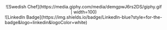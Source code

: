 <div id="header" align="center" >
![Swedish Chef](https://media.giphy.com/media/demgpwJ6rs2DS/giphy.gif | width=100)
</div>
<div id="badges">
![LinkedIn Badge](https://img.shields.io/badge/LinkedIn-blue?style=for-the-badge&logo=linkedin&logoColor=white)
</div>
<!--
**ja-hernandez/ja-hernandez** is a ✨ _special_ ✨ repository because its `README.md` (this file) appears on your GitHub profile.

Here are some ideas to get you started:

- 🔭 I’m currently working on ...
- 🌱 I’m currently learning ...
- 👯 I’m looking to collaborate on ...
- 🤔 I’m looking for help with ...
- 💬 Ask me about ...
- 📫 How to reach me: ...
- 😄 Pronouns: ...
- ⚡ Fun fact: ...
-->
